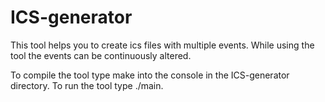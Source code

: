 # ICS-generator
This tool helps you to create ics files with multiple events.
While using the tool the events can be continuously altered.

To compile the tool type make into the console in the ICS-generator directory. 
To run the tool type ./main.

